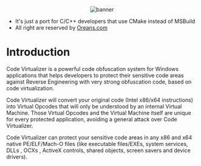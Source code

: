 <div align = center>

<img src="https://www.oreans.com/assets/images/CodeVirtualizer.png" alt="banner">

</div>

* It's just a port for C/C++ developers that use CMake instead of MSBuild
* All right are reserved by [Oreans.com](https://www.oreans.com)

# Introduction
Code Virtualizer is a powerful code obfuscation system for Windows applications that helps developers to protect their sensitive code areas against Reverse Engineering with very strong obfuscation code, based on code virtualization.

Code Virtualizer will convert your original code (Intel x86/x64 instructions) into Virtual Opcodes that will only be understood by an internal Virtual Machine. Those Virtual Opcodes and the Virtual Machine itself are unique for every protected application, avoiding a general attack over Code Virtualizer.

Code Virtualizer can protect your sensitive code areas in any x86 and x64 native PE/ELF/Mach-O files (like executable files/EXEs, system services, DLLs , OCXs , ActiveX controls, shared objects, screen savers and device drivers).
